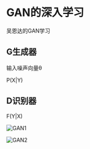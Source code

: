 # GAN的深入学习

吴恩达的GAN学习 

## G生成器

输入噪声向量θ

P(X|Y)

## D识别器

F(Y|X)

![GAN1](H:\大学\QG工作室\23暑假\2023.0714-0715\Note\GAN1.jpg)

![GAN2](H:\大学\QG工作室\23暑假\2023.0714-0715\Note\GAN2.jpg)

